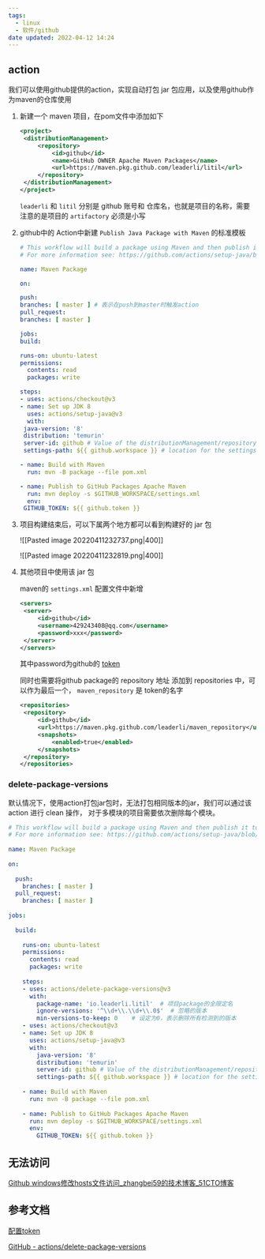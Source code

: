 ```yaml
---
tags:
  - linux
  - 软件/github
date updated: 2022-04-12 14:24
---
```




## action

我们可以使用github提供的action，实现自动打包 jar 包应用，以及使用github作为maven的仓库使用

1. 新建一个 maven 项目，在pom文件中添加如下

   ```xml
   <project>
   	<distributionManagement>
   		<repository>
   			<id>github</id>
   			<name>GitHub OWNER Apache Maven Packages</name>
   			<url>https://maven.pkg.github.com/leaderli/litil</url>
   		</repository>
   	</distributionManagement>
   </project>
   ```

   `leaderli` 和 `litil` 分别是 github 账号和 仓库名，也就是项目的名称，需要注意的是项目的 `artifactory` 必须是小写

2. github中的 Action中新建 `Publish Java Package with Maven`  的标准模板

   ```yml
   # This workflow will build a package using Maven and then publish it to GitHub packages when a release is created
   # For more information see: https://github.com/actions/setup-java/blob/main/docs/advanced-usage.md#apache-maven-with-a-settings-path

   name: Maven Package

   on:

   push:
   branches: [ master ] # 表示在push到master时触发action
   pull_request:
   branches: [ master ]

   jobs:
   build:

   runs-on: ubuntu-latest
   permissions:
     contents: read
     packages: write

   steps:
   - uses: actions/checkout@v3
   - name: Set up JDK 8
     uses: actions/setup-java@v3
     with:
   	java-version: '8'
   	distribution: 'temurin'
   	server-id: github # Value of the distributionManagement/repository/id field of the pom.xml
   	settings-path: ${{ github.workspace }} # location for the settings.xml file

   - name: Build with Maven
     run: mvn -B package --file pom.xml

   - name: Publish to GitHub Packages Apache Maven
     run: mvn deploy -s $GITHUB_WORKSPACE/settings.xml
     env:
   	GITHUB_TOKEN: ${{ github.token }}
   ```

3. 项目构建结束后，可以下属两个地方都可以看到构建好的 jar 包

   ![[Pasted image 20220411232737.png|400]]

   ![[Pasted image 20220411232819.png|400]]

4. 其他项目中使用该 jar 包

   maven的 `settings.xml` 配置文件中新增

   ```xml
   <servers>
   	<server>
   		<id>github</id>
   		<username>429243408@qq.com</username>
   		<password>xxx</password>
   	</server>
   </servers>
   ```

   其中password为github的 [token](https://catalyst.zoho.com/help/tutorials/githubbot/generate-access-token.html)

   同时也需要将github package的 repository 地址 添加到 repositories 中，可以作为最后一个， `maven_repository` 是 token的名字

   ```xml
   <repositories>
   	<repository>
   		<id>github</id>
   		<url>https://maven.pkg.github.com/leaderli/maven_repository</url>
   		<snapshots>
   			<enabled>true</enabled>
   		</snapshots>
   	</repository>
   </repositories>
   ```


###  delete-package-versions

 默认情况下，使用action打包jar包时，无法打包相同版本的jar，我们可以通过该 action 进行 clean 操作， 对于多模块的项目需要依次删除每个模块。

```yml
# This workflow will build a package using Maven and then publish it to GitHub packages when a release is created  
# For more information see: https://github.com/actions/setup-java/blob/main/docs/advanced-usage.md#apache-maven-with-a-settings-path  
  
name: Maven Package  
  
on:  
  
  push:  
    branches: [ master ]  
  pull_request:  
    branches: [ master ]  
  
jobs:  
  
  build:  
  
    runs-on: ubuntu-latest  
    permissions:  
      contents: read  
      packages: write  
  
    steps:  
    - uses: actions/delete-package-versions@v3  
      with:  
        package-name: 'io.leaderli.litil'  # 项目package的全限定名
        ignore-versions: '^\\d+\\.\\d+\\.0$'  # 忽略的版本
        min-versions-to-keep: 0    # 设定为0，表示删除所有检测到的版本
    - uses: actions/checkout@v3  
    - name: Set up JDK 8  
      uses: actions/setup-java@v3  
      with:  
        java-version: '8'  
        distribution: 'temurin'  
        server-id: github # Value of the distributionManagement/repository/id field of the pom.xml  
        settings-path: ${{ github.workspace }} # location for the settings.xml file  
  
    - name: Build with Maven  
      run: mvn -B package --file pom.xml  
  
    - name: Publish to GitHub Packages Apache Maven  
      run: mvn deploy -s $GITHUB_WORKSPACE/settings.xml  
      env:  
        GITHUB_TOKEN: ${{ github.token }}

```

##  无法访问

[Github windows修改hosts文件访问_zhangbei59的技术博客_51CTO博客](https://blog.51cto.com/u_10112066/3282216)

## 参考文档

[配置token](https://catalyst.zoho.com/help/tutorials/githubbot/generate-access-token.html)

[GitHub - actions/delete-package-versions](https://github.com/actions/delete-package-versions)


